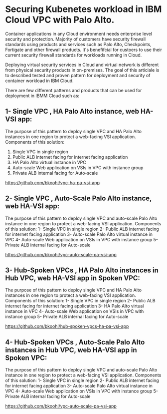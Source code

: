 # Securing Kubenetes workload in IBM Cloud VPC with Palo Alto. 

Container applications in any Cloud environment needs enterprise level security and protection. Majority of customers have security firewall standards using products and services such as Palo Alto, Checkpoints, Fortigate and other firewall products. It's benefifcial for custoers to use their current security firewall standards for workloads running in Cloud. 

Deploying virtual security services in Cloud and virtual network is different from physical security products in on-premises. The goal of this articiale is to described tested and proven pattern for deployment and security of container workload in IBM Cloud.

There are few different patterns and products that can be used for deployment in IBMM Cloud such as:


## 1- Single VPC , HA Palo Alto instance, web HA-VSI app:
The purpose of this pattern to deploy single VPC and HA Palo Alto instances in one region to protect a web-facing VSI application.
Components of this solution:
1. Single VPC in single region
2. Public ALB internet facing for internet facing application
3. HA Palo Alto virtual instance in VPC
4. Auto-scale Web application on VSIs in VPC with instance group
5. Private ALB internal facing for Auto-scale

https://github.com/bkoohi/vpc-ha-pa-vsi-app

## 2- Single VPC , Auto-Scale Palo Alto instance, web HA-VSI app:
The purpose of this pattern to deploy single VPC and auto-scale Palo Alto instance in one region to protect a web-facing VSI application.
Components of this solution:
1- Single VPC in single region
2- Public ALB internet facing for internet facing application
3- Auto-scale Palo Alto virtual instance in VPC
4- Auto-scale Web application on VSIs in VPC with instance group
5- Private ALB internal facing for Auto-scale

https://github.com/bkoohi/vpc-auto-scale-pa-vsi-app

## 3- Hub-Spoken VPCs , HA Palo Alto instances in Hub VPC, web HA-VSI app in Spoken VPC:
The purpose of this pattern to deploy single VPC and HA Palo Alto instances in one region to protect a web-facing VSI application.
Components of this solution:
1- Single VPC in single region
2- Public ALB internet facing for internet facing application
3- HA Palo Alto virtual instance in VPC
4- Auto-scale Web application on VSIs in VPC with instance group
5- Private ALB internal facing for Auto-scale

https://github.com/bkoohi/hub-spoken-vpcs-ha-pa-vsi-app

## 4- Hub-Spoken VPCs , Auto-Scale Palo Alto instances in Hub VPC, web HA-VSI app in Spoken VPC:
The purpose of this pattern to deploy single VPC and auto-scale Palo Alto instance in one region to protect a web-facing VSI application.
Components of this solution:
1- Single VPC in single region
2- Public ALB internet facing for internet facing application
3- Auto-scale Palo Alto virtual instance in VPC
4- Auto-scale Web application on VSIs in VPC with instance group
5- Private ALB internal facing for Auto-scale

https://github.com/bkoohi/vpc-auto-scale-pa-vsi-app

